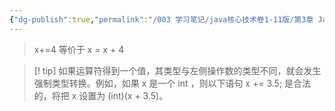 ```yaml
---
{"dg-publish":true,"permalink":"/003 学习笔记/java核心技术卷1-11版/第3章 Java的基本程序设计结构/3.5 运算符/3.5.5 结合赋值和运算符/","dgPassFrontmatter":true,"created":"2024-04-12T16:34:48.888+08:00","updated":"2024-06-01T10:43:17.565+08:00"}
---
```


>x+=4 等价于 x = x + 4

>[! tip] 如果运算符得到一个值，其类型与左侧操作数的类型不同，就会发生强制类型转换。例如，如果 x 是一个 int ，则以下语句 x += 3.5;  是合法的，将把 x 设置为 (int)(x + 3.5)。
